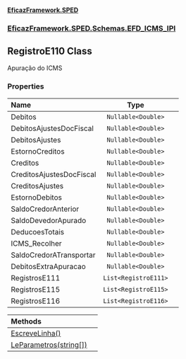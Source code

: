 #### [EficazFramework.SPED](EficazFrameworkSPED.md 'EficazFramework SPED')
### [EficazFramework.SPED.Schemas.EFD_ICMS_IPI](EficazFramework.SPED.Schemas.EFD_ICMS_IPI.md 'EficazFramework.SPED.Schemas.EFD_ICMS_IPI')

## RegistroE110 Class

Apuração do ICMS
### Properties

| Name | Type | |
| :--- | :---: | :--- |
| Debitos | `Nullable<Double>` |  |
| DebitosAjustesDocFiscal | `Nullable<Double>` |  |
| DebitosAjustes | `Nullable<Double>` |  |
| EstornoCreditos | `Nullable<Double>` |  |
| Creditos | `Nullable<Double>` |  |
| CreditosAjustesDocFiscal | `Nullable<Double>` |  |
| CreditosAjustes | `Nullable<Double>` |  |
| EstornoDebitos | `Nullable<Double>` |  |
| SaldoCredorAnterior | `Nullable<Double>` |  |
| SaldoDevedorApurado | `Nullable<Double>` |  |
| DeducoesTotais | `Nullable<Double>` |  |
| ICMS_Recolher | `Nullable<Double>` |  |
| SaldoCredorATransportar | `Nullable<Double>` |  |
| DebitosExtraApuracao | `Nullable<Double>` |  |
| RegistrosE111 | `List<RegistroE111>` |  |
| RegistrosE115 | `List<RegistroE115>` |  |
| RegistrosE116 | `List<RegistroE116>` |  |

| Methods | |
| :--- | :--- |
| [EscreveLinha()](EficazFramework.SPED.Schemas.EFD_ICMS_IPI/RegistroE110/EscreveLinha().md 'EficazFramework.SPED.Schemas.EFD_ICMS_IPI.RegistroE110.EscreveLinha()') | |
| [LeParametros(string[])](EficazFramework.SPED.Schemas.EFD_ICMS_IPI/RegistroE110/LeParametros(string[]).md 'EficazFramework.SPED.Schemas.EFD_ICMS_IPI.RegistroE110.LeParametros(string[])') | |
